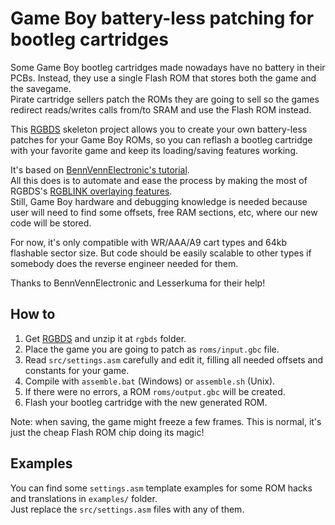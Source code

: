 Game Boy battery-less patching for bootleg cartridges
=====================================================


Some Game Boy bootleg cartridges made nowadays have no battery in their PCBs. Instead, they use a single Flash ROM that stores both the game and the savegame.<br/>
Pirate cartridge sellers patch the ROMs they are going to sell so the games redirect reads/writes calls from/to SRAM and use the Flash ROM instead.

This [RGBDS](https://github.com/gbdev/rgbds) skeleton project allows you to create your own battery-less patches for your Game Boy ROMs, so you can reflash a bootleg cartridge with your favorite game and keep its loading/saving features working.

It's based on [BennVennElectronic's tutorial](https://www.youtube.com/watch?v=l2bx-udTN84).<br/>
All this does is to automate and ease the process by making the most of RGBDS's [RGBLINK overlaying features](https://rgbds.gbdev.io/docs/v0.7.0/rgblink.1#O).<br/>Still, Game Boy hardware and debugging knowledge is needed because user will need to find some offsets, free RAM sections, etc, where our new code will be stored.

For now, it's only compatible with WR/AAA/A9 cart types and 64kb flashable sector size. But code should be easily scalable to other types if somebody does the reverse engineer needed for them.

Thanks to BennVennElectronic and Lesserkuma for their help!




How to
------
1. Get [RGBDS](https://rgbds.gbdev.io/install) and unzip it at `rgbds` folder.
2. Place the game you are going to patch as `roms/input.gbc` file.
3. Read `src/settings.asm` carefully and edit it, filling all needed offsets and constants for your game.
4. Compile with `assemble.bat` (Windows) or `assemble.sh` (Unix).
5. If there were no errors, a ROM `roms/output.gbc` will be created.
6. Flash your bootleg cartridge with the new generated ROM.

Note: when saving, the game might freeze a few frames. This is normal, it's just the cheap Flash ROM chip doing its magic!





Examples
--------
You can find some `settings.asm` template examples for some ROM hacks and translations in `examples/` folder.<br/>
Just replace the `src/settings.asm` files with any of them.
